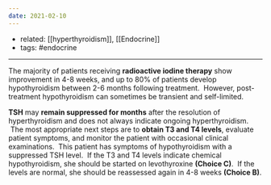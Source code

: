 ```yaml
---
date: 2021-02-10
---
```


- related: [[hyperthyroidism]], [[Endocrine]]
- tags: #endocrine
---

The majority of patients receiving **radioactive iodine therapy** show improvement in 4-8 weeks, and up to 80% of patients develop hypothyroidism between 2-6 months following treatment.  However, post-treatment hypothyroidism can sometimes be transient and self-limited.

**TSH** may **remain suppressed for months** after the resolution of hyperthyroidism and does not always indicate ongoing hyperthyroidism.  The most appropriate next steps are to **obtain T3 and T4 levels**, evaluate patient symptoms, and monitor the patient with occasional clinical examinations.  This patient has symptoms of hypothyroidism with a suppressed TSH level.  If the T3 and T4 levels indicate chemical hypothyroidism, she should be started on levothyroxine **(Choice C)**.  If the levels are normal, she should be reassessed again in 4-8 weeks **(Choice B)**.
